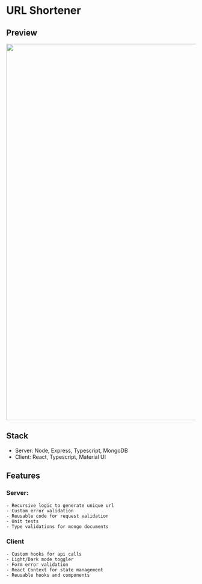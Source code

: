 # URL Shortener


## Preview 

<img src="https://github.com/karankumarshreds/dyte/blob/master/static/landing.gif" width="1000"/>

## Stack 

- Server: Node, Express, Typescript, MongoDB 
- Client: React, Typescript, Material UI

## Features 

### Server:
	- Recursive logic to generate unique url
	- Custom error validation 
	- Reusable code for request validation
	- Unit tests 
	- Type validations for mongo documents 

### Client 
	- Custom hooks for api calls 
	- Light/Dark mode toggler 
	- Form error validation
	- React Context for state management
	- Reusable hooks and components 
